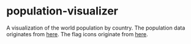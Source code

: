 # population-visualizer
A visualization of the world population by country.
The population data originates from [here](http://www.worldometers.info/world-population/population-by-country/).
The flag icons originate from [here](https://www.iconfinder.com/iconsets/flags-37).
